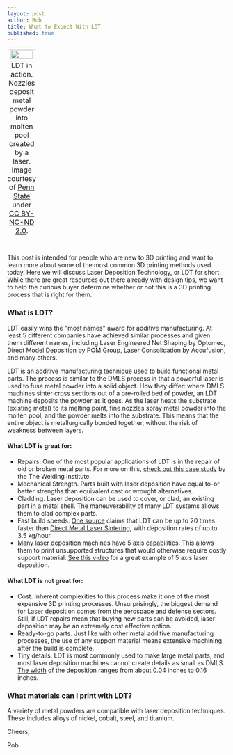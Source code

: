 ```yaml
--- 
layout: post
author: Rob
title: What to Expect With LDT
published: true
---
```

<table class="image" style="margin: auto;">
  <caption align="bottom">LDT in action. Nozzles deposit metal powder into molten pool created by a laser. Image courtesy of <a href="https://www.flickr.com/photos/wallyg/4952753283/in/photolist-7rpGMh-7cMgdr-ekULc-8xE9Xx-nzWpw4-8xE9ZZ-dxJz1G-4Xu4m4-4Xu49v-ekSP3-8xE9U8-8xHmuE-amQfMU-dxJyYs-amMqbH-8xHbYS-8xEj7t-8xE9RK-kHQqk/" target="_blank">Penn State</a> under <a href="https://creativecommons.org/licenses/by-nc-nd/2.0/legalcode" target="_blank">CC BY-NC-ND 2.0</a>.</caption>
  <tr><td>
  <img src="https://s3.amazonaws.com/supplybetter_images/Blog+Images/Laser+Deposition.jpg" width="100%">
</td></tr></table>
<br>

<p>This post is intended for people who are new to 3D printing and want to learn more about some of the most common 3D printing methods used today. Here we will discuss Laser Deposition Technology, or LDT for short. While there are great resources out there already with design tips, we want to help the curious buyer determine whether or not this is a 3D printing process that is right for them.</p>

<h3>What is LDT?</h3>
<p>LDT easily wins the "most names" award for additive manufacturing. At least 5 different companies have achieved similar processes and given them different names, including Laser Engineered Net Shaping by Optomec, Direct Model Deposition by POM Group, Laser Consolidation by Accufusion, and many others.</p>
<p>LDT is an additive manufacturing technique used to build functional metal parts. The process is similar to the DMLS process in that a powerful laser is used to fuse metal powder into a solid object. How they differ: where DMLS machines sinter cross sections out of a pre-rolled bed of powder, an LDT machine deposits the powder as it goes. As the laser heats the substrate (existing metal) to its melting point, fine nozzles spray metal powder into the molten pool, and the powder melts into the substrate. This means that the entire object is metallurgically bonded together, without the risk of weakness between layers.</p>


<h4>What LDT is great for:</h4>
<ul>  
  <li>Repairs. One of the most popular applications of LDT is in the repair of old or broken metal parts. For more on this, <a href="http://www.twi-global.com/news-events/case-studies/innovative-additive-laser-repair-technology-used-in-restoration-of-iconic-ww2-spitfire-aircraft-557/" target="_blank">check out this case study</a> by the The Welding Institute.</li>
  <li>Mechanical Strength. Parts built with laser deposition have equal to-or better strengths than equivalent cast or wrought alternatives.</li>
  <li>Cladding. Laser deposition can be used to cover, or clad, an existing part in a metal shell. The maneuverability of many LDT systems allows them to clad complex parts.</li>
  <li>Fast build speeds. <a href="http://www.3dprinterworld.com/article/giveth-and-taketh-away-cnc-milling-and-additive-laser-deposition-one-cycle" target="_blank">One source</a> claims that LDT can be up to 20 times faster than <a href="www.supplybetter.com/blog/what-to-expect-with-dmls.html" target="_blank">Direct Metal Laser Sintering</a>, with deposition rates of up to 3.5 kg/hour.</li>
  <li>Many laser deposition machines have 5 axis capabilities. This allows them to print unsupported structures that would otherwise require costly support material. <a href="https://www.youtube.com/watch?v=s9IdZ2pI5dA" target= "blank">See this video</a> for a great example of 5 axis laser deposition.</li>
</ul>
  
<h4>What LDT is not great for:</h4>
<ul> 
  <li>Cost. Inherent complexities to this process make it one of the most expensive 3D printing processes. Unsurprisingly, the biggest demand for Laser deposition comes from the aerospace and defense sectors. Still, if LDT repairs mean that buying new parts can be avoided, laser deposition may be an extremely cost effective option.</li>
  <li>Ready-to-go parts. Just like with other metal additive manufacturing processes, the use of any support material means extensive machining after the build is complete.</li>
  <li>Tiny details. LDT is most commonly used to make large metal parts, and most laser deposition machines cannot create details as small as DMLS. <a href="http://www.rpm-innovations.com/laser_deposition_technology" target="_blank">The width</a> of the deposition ranges from about 0.04 inches to 0.16 inches.</li>
</ul>

<h3>What materials can I print with LDT?</h3>
<p>A variety of metal powders are compatible with laser deposition techniques. These includes alloys of nickel, cobalt, steel, and titanium.</p>

<p>Cheers,</p>
<p>Rob</p>